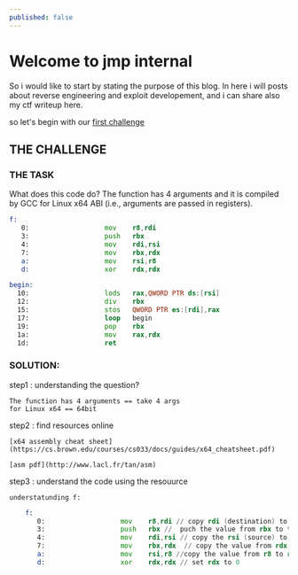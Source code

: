 ```yaml
---
published: false
---
```

# Welcome to jmp internal 

So i would like to start by stating the purpose of this blog. In here i will posts about reverse engineering and exploit developement, and i can share also my ctf writeup here.

so let's begin with our [first challenge](https://challenges.re/1/)

## THE CHALLENGE


### THE TASK
What does this code do? The function has 4 arguments and it is compiled by GCC for Linux x64 ABI (i.e., arguments are passed in registers).
```asm
f:
   0:                   mov    r8,rdi
   3:                   push   rbx
   4:                   mov    rdi,rsi
   7:                   mov    rbx,rdx
   a:                   mov    rsi,r8
   d:                   xor    rdx,rdx

begin:
  10:                   lods   rax,QWORD PTR ds:[rsi]
  12:                   div    rbx
  15:                   stos   QWORD PTR es:[rdi],rax
  17:                   loop   begin
  19:                   pop    rbx
  1a:                   mov    rax,rdx
  1d:                   ret
```

### SOLUTION: 

step1 : understanding the question?

	The function has 4 arguments == take 4 args
    for Linux x64 == 64bit 
    
step2 : find resources  online 
	
    [x64 assembly cheat sheet](https://cs.brown.edu/courses/cs033/docs/guides/x64_cheatsheet.pdf)
    
    [asm pdf](http://www.lacl.fr/tan/asm)
    
step3 : understand the code using the resouurce
	
    understatunding f:
  	
```asm
    f:
       0:                   mov    r8,rdi // copy rdi (destination) to r8 
       3:                   push   rbx //  puch the value from rbx to the stack
       4:                   mov    rdi,rsi // copy the rsi (source) to rdi (destination)
       7:                   mov    rbx,rdx  // copy the value from rdx to rbx 
       a:                   mov    rsi,r8 //copy the value from r8 to rsi (source)
       d:                   xor    rdx,rdx // set rdx to 0
```










